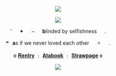 <p align="center"
   
![](https://komarev.com/ghpvc/?username=purxi&color=FAE3E6&label=souls)

   
  <p align="center"
     
  <p align="center">   
     <img src="https://file.garden/ZtttiuQF4zKolxgp/Up.png"/>
     
<p align="center"
   
٬⠀⠀✦⠀⠀⌢⠀⠀𝐛linded by selfishness⠀⠀.

<p align="center"
   
  ❝⠀𝐚s if we never loved each other⠀⠀✧⠀⠀.
   
 <p align="center"
   
ʚ [𝐑𝐞𝐧𝐭𝐫𝐲](https://rentry.co/lacepaws) ﹕ [𝐀𝐭𝐚𝐛𝐨𝐨𝐤](https://forbitten.atabook.org/) ﹕ [𝐒𝐭𝐫𝐚𝐰𝐩𝐚𝐠𝐞](https://forbitten.straw.page) ɞ
 </p>

   <p align="center">
<img src="https://file.garden/ZtttiuQF4zKolxgp/down.png"/>



<!--
**sacrificedfool/sacrificedfool** is a ✨ _special_ ✨ repository because its `README.md` (this file) appears on your GitHub profile.

Here are some ideas to get you started:

- 🔭 I’m currently working on ...
- 🌱 I’m currently learning ...
- 👯 I’m looking to collaborate on ...
- 🤔 I’m looking for help with ...
- 💬 Ask me about ...
- 📫 How to reach me: ...
- 😄 Pronouns: ...
- ⚡ Fun fact: ...
-->
